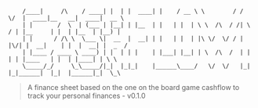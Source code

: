 
        /____|     /\    / ____| |  | |  ____| |    / __ \ \        / /  \/  |  ____|__   __|  ____|  __ \ 
        | |       /  \  | (___ | |__| | |__  | |   | |  | \ \  /\  / /| \  / | |__     | |  | |__  | |__) |
        | |      / /\ \  \___ \|  __  |  __| | |   | |  | |\ \/  \/ / | |\/| |  __|    | |  |  __| |  _  / 
        | |____ / ____ \ ____) | |  | | |    | |___| |__| | \  /\  /  | |  | | |____   | |  | |____| | \ \ 
        \_____/_/     \_\_____/|_|  |_|_|    |______\____/   \/  \/   |_|  |_|______|  |_|  |______|_|  \_\


> A finance sheet based on the one on the board game cashflow to track your personal finances - v0.1.0

